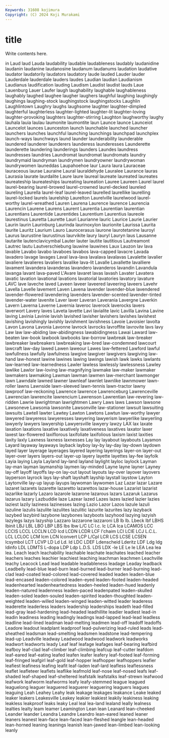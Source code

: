 ```yaml
---
Keywords: 31608 kojimura
Copyright: (C) 2024 Koji Murakami
---
```


# title

Write contents here.



in
Laud laud Lauda laudability laudable laudableness laudably laudanidine laudanin laudanine
laudanosine laudanum laudanums laudation laudative laudator laudatorily laudators laudatory laude
lauded Lauder lauder Lauderdale lauderdale lauders laudes Laudian laudian Laudianism
Laudianus laudification lauding Laudism Laudist laudist lauds Laue Lauenburg Lauer
Laufer laugh laughability laughable laughableness laughably laughed laughee laugher laughers
laughful laughing laughingly laughings laughing-stock laughingstock laughingstocks Laughlin Laughlintown Laughry
laughs laughsome laughter laughter-dimpled laughterful laughterless laughter-lighted laughter-lit laughter-loving laughter-provoking
laughters laughter-stirring Laughton laughworthy laughy lauhala lauia laulau laumonite laumontite
laun Launce launce Launceiot Launcelot launces Launceston launch launchable launched
launcher launchers launches launchful launching launchings launchpad launchplex launch-ways launchways
laund launder launderability launderable laundered launderer launderers launderess launderesses Launderette
launderette laundering launderings launders Laundes laundress laundresses laundries Laundromat laundromat
laundromats laundry laundrymaid laundryman laundrymen laundryowner laundrywoman laundrywomen launeddas Laupahoehoe
laur Laura laura Lauraceae lauraceous laurae Lauraine Laural lauraldehyde Lauralee
Laurance lauras Laurasia laurate laurdalite Laure laure laureal laureate laureated
laureates laureateship laureateships laureating laureation Lauree Laureen Laurel laurel laurel-bearing
laurel-browed laurel-crowned laurel-decked laureled laureling Laurella laurel-leaf laurel-leaved laurelled laurellike
laurelling laurel-locked laurels laurelship Laurelton Laurelville laurelwood laurel-worthy laurel-wreathed Lauren
Laurena Laurence laurence Laurencia Laurencin Laurene Laurens Laurent Laurentia Laurentian
laurentian Laurentians Laurentide Laurentides Laurentium Laurentius laureole laurestinus Lauretta Laurette
Lauri Laurianne lauric Laurice Laurie Laurier Laurin laurin Laurinburg Laurinda
laurinoxylon laurionite Laurissa Laurita laurite Lauritz Laurium Lauro Laurocerasus laurone
laurotetanine lauroyl Laurus laurustine laurustinus laurvikite laury lauryl Lauryn laus
Lausanne lautarite lautenclavicymbal Lauter lauter lautite lautitious Lautreamont Lautrec lautu
Lautverschiebung lauwine lauwines Laux Lauzon lav lava lavable Lavabo lavabo
lavaboes lavabos lava-capped lavacre Lavada lavadero lavage lavages Laval lava-lava
lavalava lavalavas Lavalette lavalier lavaliere lavalieres lavaliers lavalike lava-lit Lavalle
Lavallette lavalliere lavament lavandera lavanderas lavandero lavanderos lavandin Lavandula lavanga
lavant lava-paved L'Avare lavaret lavas lavash Lavater Lavatera lavatic lavation
lavational lavations lavatorial lavatories lavatory lavature LAVC lave laveche laved
Laveen laveer laveered laveering laveers Lavehr Lavella Lavelle lavement Laven
Lavena lavender lavender-blue lavendered lavender-flowered lavendering lavenders lavender-scented lavender-tinted lavender-water
lavenite Laver laver Laveran Laverania Lavergne Laverkin Lavern Laverna Laverne
Lavernia laveroc laverock laverocks lavers laverwort Lavery laves Laveta lavette
Lavi lavialite lavic Lavilla Lavina Lavine laving Lavinia Lavinie lavish
lavished lavisher lavishers lavishes lavishest lavishing lavishingly lavishly lavishment lavishness
Lavoie Lavoisier lavolta Lavon Lavona Lavonia Lavonne lavrock lavrocks lavroffite
lavrovite lavs lavy Law law law-abiding law-abidingness lawabidingness Lawai Laward
law-beaten law-book lawbook lawbooks law-borrow lawbreak law-breaker lawbreaker lawbreakers lawbreaking
law-bred law-condemned lawcourt lawcraft law-day lawed Lawen laweour Lawes law-fettered
Lawford lawful lawfullness lawfully lawfulness lawgive lawgiver lawgivers lawgiving law-hand
law-honest lawine lawines lawing lawings lawish lawk lawks lawlants law-learned
law-learnedness Lawler lawless lawlessly lawlessness Lawley lawlike Lawlor law-loving law-magnifying
lawmake law-maker lawmaker lawmakers lawmaking Lawman lawman lawmen law-merchant lawmonger
lawn Lawndale lawned lawner lawnleaf lawnlet lawnlike lawnmower lawn-roller lawns
Lawnside lawn-sleeved lawn-tennis lawn-tractor lawny lawproof law-reckoning Lawrence lawrence Lawrenceburg
Lawrenceville Lawrencian lawrencite lawrencium Lawrenson Lawrentian law-revering law-ridden Lawrie lawrightman
lawrightmen Lawry Laws laws Lawson lawsone Lawsoneve Lawsonia lawsonite Lawsonville
law-stationer lawsuit lawsuiting lawsuits Lawtell lawter Lawtey Lawton Lawtons Lawtun
law-worthy lawyer lawyered lawyeress lawyeresses lawyering lawyerism lawyerlike lawyerling lawyerly
lawyers lawyership Lawyersville lawyery lawzy LAX lax laxate laxation laxations
laxative laxatively laxativeness laxatives laxator laxer laxest lax-flowered laxiflorous laxifoliate
laxifolious laxism laxist laxities laxity laxly Laxness laxness laxnesses Lay
lay layabout layabouts Layamon Layard layaway layaways layback layboy lay-by
lay-day lay-down laydown layed layer layerage layerages layered layering layerings
layer-on layer-out layer-over layers layers-out layer-up layery layette layettes lay-fee
layfolk Layia laying Layla Layland lay-land layland laylight layloc laylock
Layman lay-man layman laymanship laymen lay-minded Layne layne layner Layney
lay-off layoff layoffs lay-on lay-out layout layouts lay-over layover layovers
layperson layrock lays lay-shaft layshaft layship laystall laystow Layton Laytonville
lay-up layup layups laywoman laywomen Laz Lazar lazar Lazare lazaret
lazarets lazarette lazaretto lazarettos lazar-house Lazarist lazarist lazarlike lazarly Lazaro
lazarole lazarone lazarous lazars Lazaruk Lazarus lazarus lazary Lazbuddie laze
Lazear lazed Lazes lazes lazied lazier lazies laziest lazily laziness
lazinesses lazing Lazio Lazor Lazos lazule lazuli lazuline lazulis lazulite
lazulites lazulitic lazurite lazurites lazy lazyback lazybed lazybird lazybone lazybones
lazyboots lazyhood lazying lazyish lazylegs lazys lazyship Lazzaro lazzarone lazzaroni
LB lb lb. Lbeck lbf LBHS lbinit LBJ LBL LBO
LBP LBS lbs lbw L/C LC l.c. lc LCA lca
LCAMOS LCC LCCIS LCCL LCCLN LCD lcd LCDN LCDR LCF
l'chaim LCI LCIE LCJ L.C.L. LCL LCLOC LCM lcm LCN
lconvert LCP L/Cpl LCR LCS LCSE LCSEN lcsymbol LCT LCVP
LD Ld Ld. ld LDC LDEF Ldenscheid Lderitz LDF Ldg
ldg ldinfo LDL LDMTS L-dopa LDP Ldp L.D.S. LDS LDX
-le LE Le le LEA Lea lea lea. Leach leach
leachability leachable leachate leachates leached leacher leachers leaches leachier leachiest
leaching leachman leachmen Leachville leachy Leacock Lead lead leadable leadableness
leadage Leaday leadback Leadbelly lead-blue lead-burn lead-burned lead-burner lead-burning lead-clad
lead-coated lead-colored lead-covered leaded leaden leaden-blue lead-encased leaden-colored leaden-eyed leaden-footed
leaden-headed leadenhearted leadenheartedness leaden-heeled leaden-hued leadenly leaden-natured leadenness leaden-paced leadenpated
leaden-skulled leaden-soled leaden-souled leaden-spirited leaden-thoughted leaden-weighted leaden-willed leaden-winged leaden-witted leader
leaderess leaderette leaderless leaders leadership leaderships leadeth lead-filled lead-gray lead-hardening
lead-headed leadhillite leadier leadiest lead-in leadin leadiness leading leadingly leadings
lead-lapped lead-lead leadless leadline lead-lined leadman lead-melting leadmen lead-off leadoff
leadoffs Leadore leadout leadplant leadproof lead-pulverizing lead-ruled leads lead-sheathed leadsman
lead-smelting leadsmen leadstone lead-tempering lead-up Leadville leadway Leadwood leadwood leadwork
leadworks leadwort leadworts leady Leaf leaf leafage leafages leaf-bearing leafbird
leafboy leaf-clad leaf-climber leaf-climbing leafcup leaf-cutter leafdom leaf-eared leaf-eating leafed
leafen leafer leafery leaf-footed leaf-forming leaf-fringed leafgirl leaf-gold leaf-hopper leafhopper
leafhoppers leafier leafiest leafiness leafing leafit leaf-laden leaf-lard leafless leaflessness
leaflet leafleteer leaflets leaflike leafmold leaf-nose leaf-nosed leafs leaf-shaded leaf-shaped
leaf-sheltered leafstalk leafstalks leaf-strewn leafwood leafwork leafworm leafworms leafy leafy-stemmed
league leagued leaguelong leaguer leaguered leaguerer leaguering leaguers leagues leaguing
Leah Leahey Leahy leak leakage leakages leakance Leake leaked leaker
leakers Leakesville Leakey leakier leakiest leakily leakiness leaking leakless leakproof
leaks leaky Leal leal lea-land lealand leally lealness lealties lealty
leam leamer Leamington Lean lean Leanard lean-cheeked Leander leander Leandra
Leandre Leandro lean-eared leaned leaner leaners leanest lean-face lean-faced lean-fleshed
leangle lean-headed lean-horned leaning leanings leanish lean-jawed lean-limbed lean-looking leanly
